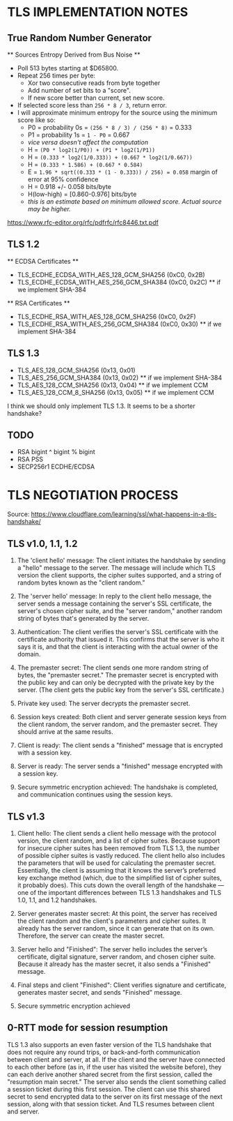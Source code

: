 TLS IMPLEMENTATION NOTES
=========================

True Random Number Generator
----------------------------

** Sources Entropy Derived from Bus Noise **

- Poll 513 bytes starting at $D65800.
- Repeat 256 times per byte:
    - Xor two consecutive reads from byte together
    - Add number of set bits to a "score".
    - If new score better than current, set new score.
- If selected score less than `256 * 8 / 3`, return error.
- I will approximate minimum entropy for the source using the minimum score like so:
    - P0 = probability 0s = `(256 * 8 / 3) / (256 * 8)` = 0.333
    - P1 = probability 1s = `1 - P0` = 0.667
    - *vice versa doesn't affect the computation*
    - H = `(P0 * log2(1/P0)) + (P1 * log2(1/P1))`
    - H = `(0.333 * log2(1/0.333)) + (0.667 * log2(1/0.667))`
    - H = `(0.333 * 1.586) + (0.667 * 0.584)`
    - E = `1.96 * sqrt((0.333 * (1 - 0.333)) / 256) = 0.058` margin of error at 95% confidence
    - H = 0.918 +/- 0.058 bits/byte
    - H(low-high) = [0.860-0.976] bits/byte
    - *this is an estimate based on minimum allowed score. Actual source may be higher.*


https://www.rfc-editor.org/rfc/pdfrfc/rfc8446.txt.pdf

TLS 1.2
----------
** ECDSA Certificates **
- TLS_ECDHE_ECDSA_WITH_AES_128_GCM_SHA256 (0xC0, 0x2B)
- TLS_ECDHE_ECDSA_WITH_AES_256_GCM_SHA384 (0xC0, 0x2C) ** if we implement SHA-384

** RSA Certificates **
- TLS_ECDHE_RSA_WITH_AES_128_GCM_SHA256 (0xC0, 0x2F)
- TLS_ECDHE_RSA_WITH_AES_256_GCM_SHA384 (0xC0, 0x30) ** if we implement SHA-384

TLS 1.3
----------
- TLS_AES_128_GCM_SHA256 (0x13, 0x01)
- TLS_AES_256_GCM_SHA384 (0x13, 0x02) ** if we implement SHA-384
- TLS_AES_128_CCM_SHA256 (0x13, 0x04) ** if we implement CCM
- TLS_AES_128_CCM_8_SHA256 (0x13, 0x05) ** if we implement CCM
  
I think we should only implement TLS 1.3. It seems to be a shorter handshake?

TODO
---------
- RSA bigint ^ bigint % bigint
- RSA PSS
- SECP256r1 ECDHE/ECDSA


TLS NEGOTIATION PROCESS
========================

Source: https://www.cloudflare.com/learning/ssl/what-happens-in-a-tls-handshake/

TLS v1.0, 1.1, 1.2
--------------------

1. The 'client hello' message: The client initiates the handshake by sending a "hello" message to the server. The message will include which TLS version the client supports, the cipher suites supported, and a string of random bytes known as the "client random."

2. The 'server hello' message: In reply to the client hello message, the server sends a message containing the server's SSL certificate, the server's chosen cipher suite, and the "server random," another random string of bytes that's generated by the server.

3. Authentication: The client verifies the server's SSL certificate with the certificate authority that issued it. This confirms that the server is who it says it is, and that the client is interacting with the actual owner of the domain.

4. The premaster secret: The client sends one more random string of bytes, the "premaster secret." The premaster secret is encrypted with the public key and can only be decrypted with the private key by the server. (The client gets the public key from the server's SSL certificate.)

5. Private key used: The server decrypts the premaster secret.

6. Session keys created: Both client and server generate session keys from the client random, the server random, and the premaster secret. They should arrive at the same results.

7. Client is ready: The client sends a "finished" message that is encrypted with a session key.

8. Server is ready: The server sends a "finished" message encrypted with a session key.

9. Secure symmetric encryption achieved: The handshake is completed, and communication continues using the session keys.


TLS v1.3
---------

1. Client hello: The client sends a client hello message with the protocol version, the client random, and a list of cipher suites. Because support for insecure cipher suites has been removed from TLS 1.3, the number of possible cipher suites is vastly reduced. The client hello also includes the parameters that will be used for calculating the premaster secret. Essentially, the client is assuming that it knows the server’s preferred key exchange method (which, due to the simplified list of cipher suites, it probably does). This cuts down the overall length of the handshake — one of the important differences between TLS 1.3 handshakes and TLS 1.0, 1.1, and 1.2 handshakes.

2. Server generates master secret: At this point, the server has received the client random and the client's parameters and cipher suites. It already has the server random, since it can generate that on its own. Therefore, the server can create the master secret.

3. Server hello and "Finished": The server hello includes the server’s certificate, digital signature, server random, and chosen cipher suite. Because it already has the master secret, it also sends a "Finished" message.

4. Final steps and client "Finished": Client verifies signature and certificate, generates master secret, and sends "Finished" message.

5. Secure symmetric encryption achieved


0-RTT mode for session resumption
----------------------------------

TLS 1.3 also supports an even faster version of the TLS handshake that does not require any round trips, or back-and-forth communication between client and server, at all. If the client and the server have connected to each other before (as in, if the user has visited the website before), they can each derive another shared secret from the first session, called the "resumption main secret." The server also sends the client something called a session ticket during this first session. The client can use this shared secret to send encrypted data to the server on its first message of the next session, along with that session ticket. And TLS resumes between client and server.


